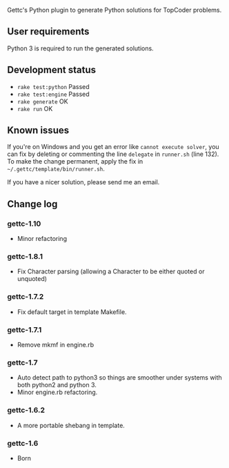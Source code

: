 Gettc's Python plugin to generate Python solutions for TopCoder problems.

## User requirements

Python 3 is required to run the generated solutions.

## Development status

* `rake test:python` Passed
* `rake test:engine` Passed
* `rake generate` OK
* `rake run` OK

## Known issues

If you're on Windows and you get an error like `cannot execute solver`, you can
fix by deleting or commenting the line `delegate` in `runner.sh` (line 132). To
make the change permanent, apply the fix in `~/.gettc/template/bin/runner.sh`.

If you have a nicer solution, please send me an email.

## Change log

### gettc-1.10

* Minor refactoring

### gettc-1.8.1

* Fix Character parsing (allowing a Character to be either quoted or unquoted)

### gettc-1.7.2

* Fix default target in template Makefile.

### gettc-1.7.1

* Remove mkmf in engine.rb

### gettc-1.7

* Auto detect path to python3 so things are smoother under systems with both
python2 and python 3.
* Minor engine.rb refactoring.

### gettc-1.6.2

* A more portable shebang in template.

### gettc-1.6

* Born
